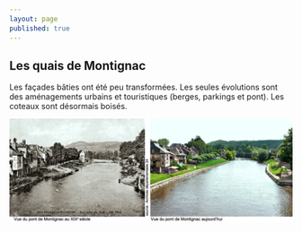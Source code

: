 ```yaml
---
layout: page
published: true
---
```


## Les quais de Montignac
Les façades bâties ont été peu transformées. Les seules évolutions sont des aménagements urbains et touristiques (berges, parkings et pont). Les coteaux sont désormais boisés. 

![](/data/images/9/histoire/9_HISTOIRE_POPCP2.jpg)